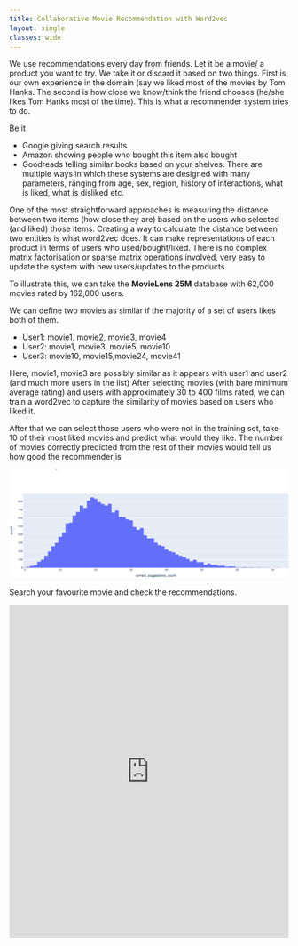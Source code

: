 ```yaml
---
title: Collaborative Movie Recommendation with Word2vec
layout: single
classes: wide
---
```


We use recommendations every day from friends. Let it be a movie/ a product you want to try. We take it or discard it based on two things. First is our own experience in the domain (say we liked most of the movies by Tom Hanks. The second is how close we know/think the friend chooses (he/she likes Tom Hanks most of the time).  This is what a recommender system tries to do.  

Be it 
* Google giving search results
* Amazon showing people who bought this item also bought
* Goodreads telling similar books based on your shelves. 
There are multiple ways in which these systems are designed with many parameters, ranging from age, sex, region, history of interactions, what is liked, what is disliked etc. 

One of the most straightforward approaches is measuring the distance between two items (how close they are) based on the users who selected (and liked) those items.  Creating a way to calculate the distance between two entities is what word2vec does. It can make representations of each product in terms of users who used/bought/liked.  There is no complex matrix factorisation or sparse matrix operations involved, very easy to update the system with new users/updates to the products.

To illustrate this, we can take the **MovieLens 25M** database with 62,000 movies rated by 162,000 users.

We can define two movies as similar if the majority of a set of users likes both of them. 

* User1: movie1, movie2, movie3, movie4 
* User2: movie1, movie3, movie5, movie10 
* User3: movie10, movie15,movie24, movie41

Here, movie1, movie3 are possibly similar as it appears with user1 and user2 (and much more users in the list) 
After selecting movies (with bare minimum average rating) and users with approximately 30 to 400 films rated, we can train a word2vec to capture the similarity of movies based on users who liked it.  

After that we can select those users who were not in the training set, take 10 of their most liked movies and predict what would they like.  The number of movies correctly predicted from the rest of their movies would tell us how good the recommender is

![Movie Recommendation Distribution](/assets/images/movie_recommender_distribution_plot.png)


Search your favourite movie and check the recommendations.

<iframe src="https://pythonapps.dossiers.page:9443/" title="Movie Recommender" width='100%' height='600' frameBorder="0"  allowtransparency="true"></iframe>
